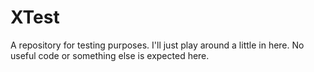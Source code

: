 XTest
=====

A repository for testing purposes. I'll just play around a little in here.
No useful code or something else is expected here.

